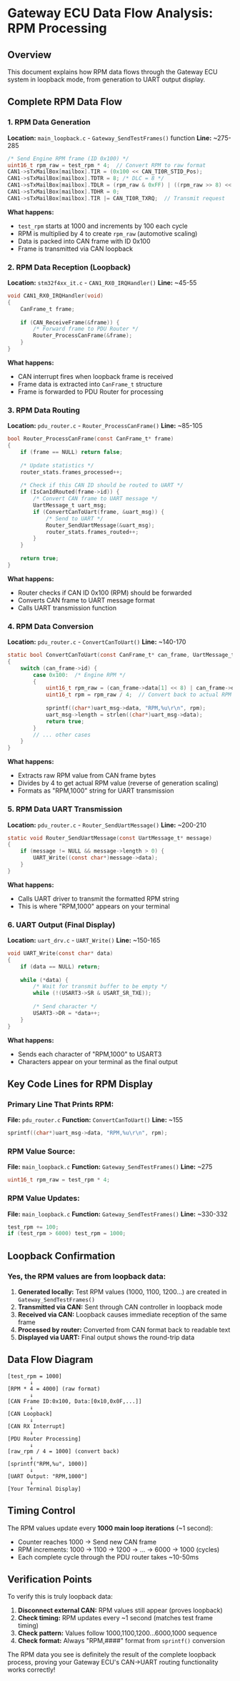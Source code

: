 # Gateway ECU Data Flow Analysis: RPM Processing

## Overview
This document explains how RPM data flows through the Gateway ECU system in loopback mode, from generation to UART output display.

## Complete RPM Data Flow

### 1. RPM Data Generation
**Location:** `main_loopback.c` - `Gateway_SendTestFrames()` function
**Line:** ~275-285

```c
/* Send Engine RPM frame (ID 0x100) */
uint16_t rpm_raw = test_rpm * 4;  // Convert RPM to raw format
CAN1->sTxMailBox[mailbox].TIR = (0x100 << CAN_TI0R_STID_Pos);
CAN1->sTxMailBox[mailbox].TDTR = 8; /* DLC = 8 */
CAN1->sTxMailBox[mailbox].TDLR = (rpm_raw & 0xFF) | ((rpm_raw >> 8) << 8);
CAN1->sTxMailBox[mailbox].TDHR = 0;
CAN1->sTxMailBox[mailbox].TIR |= CAN_TI0R_TXRQ;  // Transmit request
```

**What happens:**
- `test_rpm` starts at 1000 and increments by 100 each cycle
- RPM is multiplied by 4 to create `rpm_raw` (automotive scaling)
- Data is packed into CAN frame with ID 0x100
- Frame is transmitted via CAN loopback

### 2. RPM Data Reception (Loopback)
**Location:** `stm32f4xx_it.c` - `CAN1_RX0_IRQHandler()`
**Line:** ~45-55

```c
void CAN1_RX0_IRQHandler(void)
{
    CanFrame_t frame;
    
    if (CAN_ReceiveFrame(&frame)) {
        /* Forward frame to PDU Router */
        Router_ProcessCanFrame(&frame);
    }
}
```

**What happens:**
- CAN interrupt fires when loopback frame is received
- Frame data is extracted into `CanFrame_t` structure
- Frame is forwarded to PDU Router for processing

### 3. RPM Data Routing
**Location:** `pdu_router.c` - `Router_ProcessCanFrame()`
**Line:** ~85-105

```c
bool Router_ProcessCanFrame(const CanFrame_t* frame)
{
    if (frame == NULL) return false;
    
    /* Update statistics */
    router_stats.frames_processed++;
    
    /* Check if this CAN ID should be routed to UART */
    if (IsCanIdRouted(frame->id)) {
        /* Convert CAN frame to UART message */
        UartMessage_t uart_msg;
        if (ConvertCanToUart(frame, &uart_msg)) {
            /* Send to UART */
            Router_SendUartMessage(&uart_msg);
            router_stats.frames_routed++;
        }
    }
    
    return true;
}
```

**What happens:**
- Router checks if CAN ID 0x100 (RPM) should be forwarded
- Converts CAN frame to UART message format
- Calls UART transmission function

### 4. RPM Data Conversion
**Location:** `pdu_router.c` - `ConvertCanToUart()`
**Line:** ~140-170

```c
static bool ConvertCanToUart(const CanFrame_t* can_frame, UartMessage_t* uart_msg)
{
    switch (can_frame->id) {
        case 0x100:  /* Engine RPM */
        {
            uint16_t rpm_raw = (can_frame->data[1] << 8) | can_frame->data[0];
            uint16_t rpm = rpm_raw / 4;  // Convert back to actual RPM
            
            sprintf((char*)uart_msg->data, "RPM,%u\r\n", rpm);
            uart_msg->length = strlen((char*)uart_msg->data);
            return true;
        }
        // ... other cases
    }
}
```

**What happens:**
- Extracts raw RPM value from CAN frame bytes
- Divides by 4 to get actual RPM value (reverse of generation scaling)
- Formats as "RPM,1000" string for UART transmission

### 5. RPM Data UART Transmission
**Location:** `pdu_router.c` - `Router_SendUartMessage()`
**Line:** ~200-210

```c
static void Router_SendUartMessage(const UartMessage_t* message)
{
    if (message != NULL && message->length > 0) {
        UART_Write((const char*)message->data);
    }
}
```

**What happens:**
- Calls UART driver to transmit the formatted RPM string
- This is where "RPM,1000" appears on your terminal

### 6. UART Output (Final Display)
**Location:** `uart_drv.c` - `UART_Write()`
**Line:** ~150-165

```c
void UART_Write(const char* data)
{
    if (data == NULL) return;
    
    while (*data) {
        /* Wait for transmit buffer to be empty */
        while (!(USART3->SR & USART_SR_TXE));
        
        /* Send character */
        USART3->DR = *data++;
    }
}
```

**What happens:**
- Sends each character of "RPM,1000" to USART3
- Characters appear on your terminal as the final output

## Key Code Lines for RPM Display

### Primary Line That Prints RPM:
**File:** `pdu_router.c`
**Function:** `ConvertCanToUart()`
**Line:** ~155
```c
sprintf((char*)uart_msg->data, "RPM,%u\r\n", rpm);
```

### RPM Value Source:
**File:** `main_loopback.c`
**Function:** `Gateway_SendTestFrames()`
**Line:** ~275
```c
uint16_t rpm_raw = test_rpm * 4;
```

### RPM Value Updates:
**File:** `main_loopback.c`
**Function:** `Gateway_SendTestFrames()`
**Line:** ~330-332
```c
test_rpm += 100;
if (test_rpm > 6000) test_rpm = 1000;
```

## Loopback Confirmation

### Yes, the RPM values are from loopback data:

1. **Generated locally:** Test RPM values (1000, 1100, 1200...) are created in `Gateway_SendTestFrames()`
2. **Transmitted via CAN:** Sent through CAN controller in loopback mode
3. **Received via CAN:** Loopback causes immediate reception of the same frame
4. **Processed by router:** Converted from CAN format back to readable text
5. **Displayed via UART:** Final output shows the round-trip data

## Data Flow Diagram

```
[test_rpm = 1000] 
       ↓
[RPM * 4 = 4000] (raw format)
       ↓
[CAN Frame ID:0x100, Data:[0x10,0x0F,...]]
       ↓
[CAN Loopback] 
       ↓
[CAN RX Interrupt]
       ↓
[PDU Router Processing]
       ↓
[raw_rpm / 4 = 1000] (convert back)
       ↓
[sprintf("RPM,%u", 1000)]
       ↓
[UART Output: "RPM,1000"]
       ↓
[Your Terminal Display]
```

## Timing Control

The RPM values update every **1000 main loop iterations** (~1 second):
- Counter reaches 1000 → Send new CAN frame
- RPM increments: 1000 → 1100 → 1200 → ... → 6000 → 1000 (cycles)
- Each complete cycle through the PDU router takes ~10-50ms

## Verification Points

To verify this is truly loopback data:
1. **Disconnect external CAN:** RPM values still appear (proves loopback)
2. **Check timing:** RPM updates every ~1 second (matches test frame timing)
3. **Check pattern:** Values follow 1000,1100,1200...6000,1000 sequence
4. **Check format:** Always "RPM,####" format from `sprintf()` conversion

The RPM data you see is definitely the result of the complete loopback process, proving your Gateway ECU's CAN→UART routing functionality works correctly!
